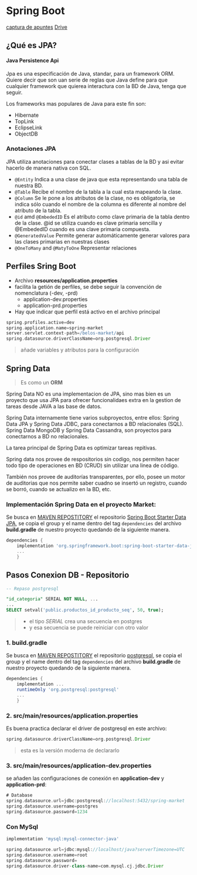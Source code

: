 # Spring Boot
[captura de apuntes](https://docs.google.com/document/d/1whzY5DwcKjnMf2dsteM3sRMzqClnMa-p1IHvUeYaE94/edit)
[Drive](https://drive.google.com/drive/u/2/folders/1Clc8eVCVBgdpDvaUh8ScybhTWufs8jzd)

## ¿Qué es JPA?
#### Java Persistence Api
Jpa es una especificación de Java, standar, para un framework ORM. Quiere decir que son uan serie de reglas que Java define para que cualquier framework que quierea interactura con la BD de Java, tenga que seguir.

Los frameworks mas populares de Java para este fin son:

* Hibernate
* TopLink
* EclipseLink
* ObjectDB

### Anotaciones JPA
JPA utiliza anotaciones para conectar clases a tablas de la BD y asi evitar hacerlo de manera nativa con SQL.

* `@Entity` Indica a una clase de java que esta representando una tabla de nuestra BD.
* `@Table`  Recibe el nombre de la tabla a la cual esta mapeando la clase.
* `@Column`  Se le pone a los atributos de la clase, no es obligatoria, se indica sólo cuando el nombre de la columna es diferente al nombre del atributo de la tabla.
* `@id` amd `@EmbededID` Es el atributo como clave primaria de la tabla dentro de la clase. @id se utiliza cuando es clave primaria sencilla y @EmbededID cuando es una clave primaria compuesta.
* `@GeneratedValue`  Permite generar automáticamente generar valores para las clases primarias en nuestras clases
* `@OneToMany` and `@MatyToOne` Representar relaciones

## Perfiles Sring Boot
* Archivo **resources/application.properties**
* facilita la getión de perfiles, se debe seguir la convención de nomenclatura (-dev, -prd)
  * application-dev.properties
  * application-prd.properties
* Hay que indicar que perfil está activo en el archivo principal
```gradle
spring.profiles.active=dev
spring.application.name=spring-market
server.servlet.context-path=/belos-market/api
spring.datasource.driverClassName=org.postgresql.Driver
```
> añade variables y atributos para la configuración
  
## Spring Data
> Es como un **ORM**

Spring Data NO es una implementacion de JPA, sino mas bien es un proyecto que usa JPA para ofrecer funcionalidaes extra en la gestion de tareas desde JAVA a las base de datos.

Spring Data internamente tiene varios subproyectos, entre ellos: Spring Data JPA y Spring Data JDBC, para conectarnos a BD relacionales (SQL). Spring Data MongoDB y Spring Data Cassandra, son proyectos para conectarnos a BD no relacionales.

La tarea principal de Spring Data es optimizar tareas repitivas.

Spring data nos provee de respositorios sin codigo, nos permiten hacer todo tipo de operaciones en BD (CRUD) sin utilizar una linea de código.

También nos provee de auditorías transparentes, por ello, posee un motor de auditorias que nos permite saber cuadno se insertó un registro, cuando se borró, cuando se actualizo en la BD, etc.


### Implementación Spring Data en el proyecto Market:
Se busca en [MAVEN REPOSTITORY](https://mvnrepository.com/) el repositorio [Spring Boot Starter Data JPA](https://mvnrepository.com/artifact/org.springframework.boot/spring-boot-starter-data-jpa),
se copia el group y el name dentro del tag `dependencies` del archivo **build.gradle** 
de nuestro proyecto quedando de la siguiente manera.
```gradle
dependencies { 
    implementation 'org.springframework.boot:spring-boot-starter-data-jpa'
    ...
    }
```


## Pasos Conexion DB - Repositorio

```sql
-- Repaso postgresql

"id_categoria" SERIAL NOT NULL, ...
...
SELECT setval('public.productos_id_producto_seq', 50, true);
```
> * el tipo *SERIAL* crea una secuencia en postgres
> * y esa secuencia se puede reiniciar con otro valor

### 1. build.gradle
Se busca en [MAVEN REPOSTITORY](https://mvnrepository.com/) el repositorio [postgresql](https://mvnrepository.com/artifact/org.postgresql/postgresql),
se copia el group y el name dentro del tag `dependencies` del archivo **build.gradle**
de nuestro proyecto quedando de la siguiente manera.
```gradle
dependencies { 
    implementation ...
    runtimeOnly 'org.postgresql:postgresql'
    ...
    }
```

### 2. src/main/resources/application.properties
Es buena practica declarar el driver de postgresql en este archivo:
```gradle
spring.datasource.driverClassName=org.postgresql.Driver
```
> esta es la versión moderna de declararlo

### 3. src/main/resources/application-dev.properties
se añaden las configuraciones de conexión en **application-dev** y **application-prd**: 
```gradle
# Database
spring.datasource.url=jdbc:postgresql://localhost:5432/spring-market
spring.datasource.username=postgres
spring.datasource.password=1234
```

### Con MySql
```gradle
implementation 'mysql:mysql-connector-java'
```
```gradle
spring.datasource.url=jdbc:mysql://localhost/java?serverTimezone=UTC
spring.datasource.username=root
spring.datasource.password=
spring.datasource.driver-class-name=com.mysql.cj.jdbc.Driver
```
